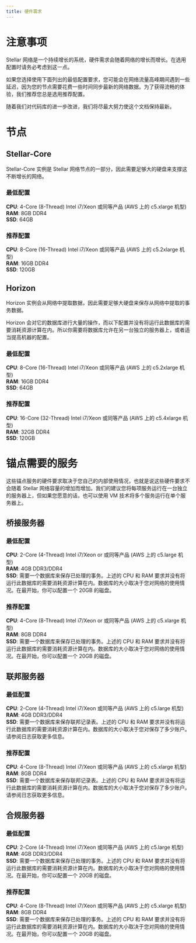 ```yaml
---
title: 硬件需求
---
```


# 注意事项

 Stellar 网络是一个持续增长的系统，硬件需求会随着网络的增长而增长。在选用配置时请务必考虑到这一点。

如果您选择使用下面列出的最低配置要求，您可能会在网络流量高峰期间遇到一些延迟，因为您的节点需要花费一些时间同步最新的网络数据。为了获得流畅的体验，我们推荐您总是选用推荐配置。

随着我们对代码库的进一步改进，我们将尽最大努力使这个文档保持最新。

# 节点

## Stellar-Core

Stellar-Core 实例是 Stellar 网络节点的一部分，因此需要足够大的硬盘来支撑这不断增长的网络。

### 最低配置
**CPU**: 4-Core (8-Thread) Intel i7/Xeon 或同等产品 (AWS 上的 c5.xlarge 机型)\
**RAM**: 8GB DDR4\
**SSD**: 64GB

### 推荐配置
**CPU**: 8-Core (16-Thread) Intel i7/Xeon 或同等产品 (AWS 上的 c5.2xlarge 机型)\
**RAM**: 16GB DDR4\
**SSD**: 120GB

## Horizon

Horizon 实例会从网络中提取数据，因此需要足够大硬盘来保存从网络中提取的事务数据。

Horizon 会对它的数据库进行大量的操作，而以下配置并没有将运行此数据库的需要消耗资源计算在内。所以你需要将数据库允许在另一台独立的服务器上，或者适当提高机器的配置。

### 最低配置
**CPU**: 8-Core (16-Thread) Intel i7/Xeon 或同等产品 (AWS 上的 c5.2xlarge 机型)\
**RAM**: 16GB DDR4\
**SSD**: 64GB

### 推荐配置
**CPU**: 16-Core (32-Thread) Intel i7/Xeon 或同等产品 (AWS 上的 c5.4xlarge 机型)\
**RAM**: 32GB DDR4\
**SSD**: 120GB

# 锚点需要的服务

这些锚点服务的硬件要求取决于您自己的内部使用情况，也就是说这些硬件要求不会随着 Stellar 网络容量的增加而增加。我们的建议您将每项服务运行在一台独立的服务器上，但如果您愿意的话，也可以使用 VM 技术将多个服务运行在单个服务器上。

## 桥接服务器

### 最低配置
**CPU**: 2-Core (4-Thread) Intel i7/Xeon or 或同等产品 (AWS 上的 c5.large 机型)\
**RAM**: 4GB DDR3/DDR4\
**SSD**: 需要一个数据库来保存已处理的事务。上述的 CPU 和 RAM 要求并没有将运行此数据库的需要消耗资源计算在内。数据库的大小取决于您对网络的使用情况。在最开始，你可以配置一个 20GB 的磁盘。

### 推荐配置
**CPU**: 4-Core (8-Thread) Intel i7/Xeon or 或同等产品 (AWS 上的 c5.xlarge 机型)\
**RAM**: 8GB DDR4\
**SSD**: 需要一个数据库来保存已处理的事务。上述的 CPU 和 RAM 要求并没有将运行此数据库的需要消耗资源计算在内。数据库的大小取决于您对网络的使用情况。在最开始，你可以配置一个 20GB 的磁盘。

## 联邦服务器

### 最低配置
**CPU**: 2-Core (4-Thread) Intel i7/Xeon 或同等产品 (AWS 上的 c5.large 机型)\
**RAM**: 4GB DDR3/DDR4\
**SSD**: 需要一个数据库来保存联邦记录表。上述的 CPU 和 RAM 要求并没有将运行此数据库的需要消耗资源计算在内。数据库的大小取决于您对保存了多少账户。请参阅日志获取更多信息。

### 推荐配置
**CPU**: 4-Core (8-Thread) Intel i7/Xeon 或同等产品 (AWS 上的 c5.xlarge 机型)\
**RAM**: 8GB DDR4\
**SSD**: 需要一个数据库来保存联邦记录表。上述的 CPU 和 RAM 要求并没有将运行此数据库的需要消耗资源计算在内。数据库的大小取决于您对保存了多少账户。请参阅日志获取更多信息。

## 合规服务器

### 最低配置
**CPU**: 2-Core (4-Thread) Intel i7/Xeon 或同等产品 (AWS 上的 c5.large 机型)\
**RAM**: 4GB DDR3/DDR4\
**SSD**: 需要一个数据库来保存已处理的事务。上述的 CPU 和 RAM 要求并没有将运行此数据库的需要消耗资源计算在内。数据库的大小取决于您对网络的使用情况。在最开始，你可以配置一个 20GB 的磁盘。

### 推荐配置
**CPU**: 4-Core (8-Thread) Intel i7/Xeon 或同等产品 (AWS 上的 c5.xlarge 机型)\
**RAM**: 8GB DDR4\
**SSD**: 需要一个数据库来保存已处理的事务。上述的 CPU 和 RAM 要求并没有将运行此数据库的需要消耗资源计算在内。数据库的大小取决于您对网络的使用情况。在最开始，你可以配置一个 20GB 的磁盘。